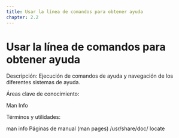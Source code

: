 ```yaml
---
title: Usar la línea de comandos para obtener ayuda
chapter: 2.2
---
```


# Usar la línea de comandos para obtener ayuda

Descripción: Ejecución de comandos de ayuda y navegación de los diferentes sistemas de ayuda.

Áreas clave de conocimiento:

Man 
Info

Términos y utilidades:

man 
info 
Páginas de manual (man pages) 
/usr/share/doc/ 
locate